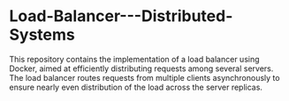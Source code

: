 # Load-Balancer---Distributed-Systems
This repository contains the implementation of a load balancer using Docker, aimed at efficiently distributing requests among several servers. The load balancer routes requests from multiple clients asynchronously to ensure nearly even distribution of the load across the server replicas.
